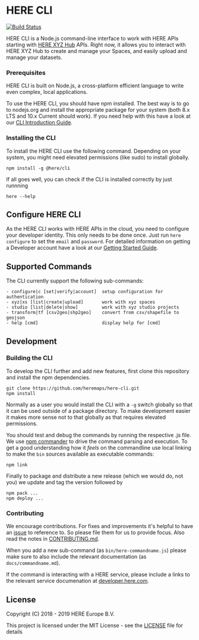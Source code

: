 # HERE CLI
[![Build Status](https://travis-ci.com/heremaps/here-cli.svg?branch=master)](https://travis-ci.com/heremaps/here-cli)

HERE CLI is a Node.js command-line interface to work with HERE APIs starting with [HERE XYZ Hub](https://www.here.xyz) APIs. Right now, it allows you to interact with HERE XYZ Hub to create and manage your Spaces, and easily upload and manage your datasets.

### Prerequisites

HERE CLI is built on Node.js, a cross-platform efficient language to write even complex, local applications.

To use the  HERE CLI, you should have npm installed. The best way is to go to nodejs.org and install the appropriate package for your system (both 8.x LTS and 10.x Current should work). If you need
help with this have a look at our [CLI Introduction Guide](https://www.here.xyz/cli/).

### Installing the CLI

To install the HERE CLI use the following command. Depending on your system, you might need elevated permissions (like sudo) to install globally.

```
npm install -g @here/cli
```

If all goes well, you can check if the CLI is installed correctly by just runnning

```
here --help
```


## Configure HERE CLI

As the HERE CLI works with HERE APIs in the cloud, you need to configure your developer identity.
This only needs to be done once. Just run `here configure` to set the `email` and `password`.
For detailed information on getting a Developer account have a look at our [Getting Started Guide](https://www.here.xyz/getting-started/).

## Supported Commands

The CLI currently support the following sub-commands:

```
- configure|c [set|verify|account]  setup configuration for authentication
- xyz|xs [list|create|upload]       work with xyz spaces
- studio [list|delete|show]         work with xyz studio projects
- transform|tf [csv2geo|shp2geo]    convert from csv/shapefile to geojson
- help [cmd]                        display help for [cmd]
```

## Development

### Building the CLI

To develop the CLI further and add new features, first clone this repository and install the 
npm dependencies.

```
git clone https://github.com/heremaps/here-cli.git
npm install
```

Normally as a user you would install the CLI with a `-g` switch globally so that it can be
used outside of a package directory. To make development easier it makes more sense not to
that globally as that requires elevated permissions.

You should test and debug the commands by running the respective .js file. We use 
[npm commander](https://www.npmjs.com/package/commander) to drive the command parsing and
execution. To get a good 
understanding how it *feels* on the commandline use local linking to make the `bin` sources
available as executable commands:

```
npm link
```

Finally to package and distribute a new release (which we would do, not you) we update and
tag the version followed by

```
npm pack ...
npm deploy ...
```

### Contributing

We encourage contributions. For fixes and improvements it's helpful to have an [issue](http://github.com/heremaps/here-cli/issues) to reference to. So please file them for us to provide focus. Also read the notes in [CONTRIBUTING.md](CONTRIBUTING.md).

When you add a new sub-command (as `bin/here-commandname.js`) please make sure to also include the relevant documentation (as `docs/commandname.md`).

If the command is interacting with a HERE service, please include a links to the relevant service documenation at [developer.here.com](https://developer.here.com/documentation). 

## License

Copyright (C) 2018 - 2019 HERE Europe B.V.

This project is licensed under the MIT License - see the [LICENSE](LICENSE) file for details


